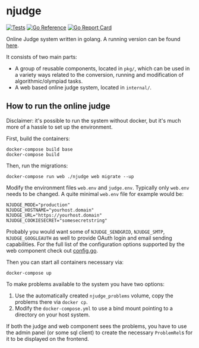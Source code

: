 # njudge

[![Tests](https://github.com/mraron/njudge/actions/workflows/tests.yml/badge.svg)](https://github.com/mraron/njudge/actions/workflows/tests.yml)
[![Go Reference](https://pkg.go.dev/badge/github.com/mraron/njudge.svg)](https://pkg.go.dev/github.com/mraron/njudge)
[![Go Report Card](https://goreportcard.com/badge/github.com/mraron/njudge)](https://goreportcard.com/report/github.com/mraron/njudge)

Online Judge system written in golang. A running version can be found [here](https://njudge.hu).

It consists of two main parts:
* A group of reusable components, located in `pkg/`, which can be used in a variety ways related to the conversion, running and modification of algorithmic/olympiad tasks.
* A web based online judge system, located in `internal/`. 

<!--
## Features
@TODO
-->

## How to run the online judge

Disclaimer: it's possible to run the system without docker, but it's much more of a hassle to set up the environment. 

First, build the containers:

```
docker-compose build base
docker-compose build
```

Then, run the migrations:
```
docker-compose run web ./njudge web migrate --up
```

Modify the environment files `web.env` and `judge.env`. Typically only `web.env` needs to be changed. A quite minimal `web.env` file for example would be:
```env
NJUDGE_MODE="production"
NJUDGE_HOSTNAME="yourhost.domain"
NJUDGE_URL="https://yourhost.domain"
NJUDGE_COOKIESECRET="somesecretstring"
```
Probably you would want some of `NJUDGE_SENDGRID`, `NJUDGE_SMTP`, `NJUDGE_GOOGLEAUTH` as well to provide OAuth login and email sending capabilities. 
For the full list of the configuration options supported by the web component check out [config.go](https://github.com/mraron/njudge/blob/v1-refactor/internal/web/helpers/config/config.go).

Then you can start all containers necessary via:
```
docker-compose up
```

<!--@TODO create admin account -->

To make problems available to the system you have two options: 
1. Use the automatically created `njudge_problems` volume, copy the problems there via `docker cp`.
2. Modify the `docker-compose.yml` to use a bind mount pointing to a directory on your host system. 

If both the judge and web component sees the problems, you have to use the admin panel (or some sql client) to create the necessary `ProblemRel`s for it to be displayed on the frontend.
